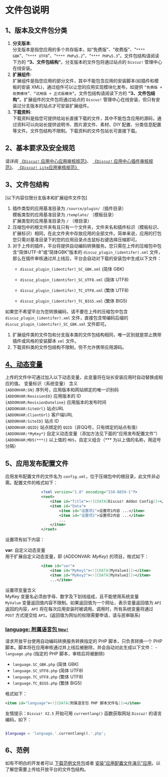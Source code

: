 # 文件包说明
## 1、版本及文件包分类
1. **分支版本**:  
 分支版本是指您应用的多个共存版本，如“免费版”、“收费版”、“`**** GBK`”、“`**** UTF8`”、“`**** PHP≤5.2`”、“`**** PHP≥5.3`”。文件包结构请阅读下方的 **“3、文件包结构”**。分支版本的文件包将通过站点的 `Discuz!` 管理中心在线安装。
1. **扩展组件**:  
 扩展组件是指您应用的部分文件，其中不能包含应用的安装脚本(如插件和模板的安装 XML)，通过组件可以让您的应用实现模块化发布，如提供 `“免费版 + 收费模块”、“试用版 + 正式版模块”`。文件包结构请阅读下方的 **“3、文件包结构”**。扩展组件的文件包将通过站点的 `Discuz!` 管理中心在线安装，但只有安装过分支版本的站点才可安装扩展组件。
1. **下载资料**:  
 下载资料是指您可提供给站长直接下载的文件，其中不能包含应用的源码，通过资料可以向站长提供说明书、图片源文件、素材、DIY 配置、分类信息配置等文件。文件包结构不限制。下载资料的文件包站长可直接下载。

## 2、基本要求及安全规范
请详阅 [《`Discuz!` 应用中心应用审核规范》](?ac=document&page=audit)、 [《`Discuz!` 应用中心插件审核规范》](?ac=document&page=audit_plugin)、 [《`Discuz! Lite`应用审核规范》](?ac=document&page=audit_dzl)

## 3、文件包结构
[以下内容仅限分支版本和扩展组件文件包]

1. 插件类型的应用基准目录为 `/source/plugin/`（插件目录）  
 模板类型的应用基准目录为 `/template/` （模板目录）  
 扩展类型的应用基准目录为 `/` （根目录） 
1. 压缩包中的根文件夹有且只有一个文件夹，文件夹名和插件标识（模板标识、扩展标识）相同，在此文件夹中存放应用的全部文件。简单来说，应用的打包您只需对基准目录下的您的应用目录点击鼠标右键选择压缩即可。
1. 对于上传的插件，平台将提供自动编码转换服务。您只需在上传的压缩包中包含“简体UTF-8”或“简体GBK”版本的 `discuz_plugin_(identifer).xml` 文件，那么在插件审核通过并上线后，平台会自动对下载的安装包中生成以下文件： 
    - `discuz_plugin_(identifer)_SC_GBK.xml` (简体 GBK)

    - `discuz_plugin_(identifer)_SC_UTF8.xml` (简体 UTF8)

    - `discuz_plugin_(identifer)_TC_UTF8.xml` (繁体 UTF8)

    - `discuz_plugin_(identifer)_TC_BIG5.xml` (繁体 BIG5)



如果您不希望平台为您转换编码，请不要在上传的压缩包中包含 `discuz_plugin_(identifer).xml` 文件，直接包含带编码后缀的 `discuz_plugin_(identifer)_SC_GBK.xml` 文件即可。

1. 扩展组件类的文件包和分支版本类的文件包结构相同，唯一区别就是禁止携带插件或风格的安装脚本 `xml` 文件。
1. 下载资料类的文件包结构不限制，但不允许携带应用源码。

## [4、动态变量](#var)
上传的文件中可通过加入以下动态变量，此变量将在站长安装应用时自动替换成相应的值。 变量标识（系统变量） 含义  
`{ADDONVAR:SN}` 序列号，应用版本和网站绑定的唯一识别码  
`{ADDONVAR:RevisionID}` 应用版本的 ID  
`{ADDONVAR:RevisionDateline}` 应用版本的发布时间  
`{ADDONVAR:SiteUrl}` 站点URL  
`{ADDONVAR:ClientUrl}` 客户端URL  
`{ADDONVAR:SiteID}` 站点 ID  
`{ADDONVAR:QQID}` 站点绑定的 `QQID`（非QQ号，只有绑定的站点有值）  
`{ADDONVAR:*MyKey*}` 自定义动态变量（添加方法见下面的“应用发布配置文件”）  
`{ADDONVAR:MD5(***)}` 以上值的 `MD5`，自定义组合（\*\*\* 为以上值的名称，用逗号分隔） 

## 5、应用发布配置文件
应用发布配置文件的文件名为 `config.xml`，位于压缩包中的根目录，此文件非必需。配置文件的格式如下：


```xml
                <?xml version="1.0" encoding="ISO-8859-1"?>
                <root>
                    <item id="Title"><![CDATA[Discuz! Addon Config]]></item>
                    <item id="Data">
                        <item id="设置项1">设置项1内容 ...</item>
                        <item id="设置项2">设置项2内容 ...</item>
                        ...
                    </item>
                </root>

```
设置项有如下内容： 

**var**: 自定义动态变量  
 用于扩展自定义动态变量，即 {ADDONVAR: *MyKey*} 的项目，格式如下： 


```xml
                <item id="var">
                    <item id="MyKey1"><![CDATA[MyValue1]]></item>
                    <item id="MyKey2"><![CDATA[MyValue2]]></item>
                    ...</item>
```
设置项变量含义  
 MyKey 变量名必须由字母、数字及下划线组成，且不能使用系统变量  
`MyValue` 变量返回值内容不限制。如果返回值为一个网址，表示变量返回值为 `API` 返回的内容，`API` 将在每次应用安装时被调用。调用时，所有系统变量将通过 `POST` 方式提交给 `API`。(返回值为网址的权限需要申请，请与民审联系) 

### [**language**: 附属语言包 `New!`](#lang)
请求开放平台使用自动编码转换服务转换指定的 PHP 脚本，只负责转换一个 PHP 脚本。脚本将在应用审核通过并上线后被删除，并会自动对此生成以下文件： - `language.php` (指定的 PHP 脚本，审核后将被删除)

- `language.SC_GBK.php` (简体 GBK)
- `language.SC_UTF8.php` (简体 UTF8)
- `language.TC_UTF8.php` (繁体 UTF8)
- `language.TC_BIG5.php` (繁体 BIG5)

格式如下： 


```xml
<item id="language"><![CDATA[附属语言包 PHP 脚本文件名]]></item>
```
友情提示：`Discuz! X2.5` 开始可用 `currentlang()` 函数获取网站 `Discuz!` 的语言编码，如下： 


```php

$language = 'language.'.currentlang().'.php';

```
## 6、范例
如有不明白的开发者可以 [下载范例文件包](https://addon.dismall.com/resource/vartest.zip)或者 [安装“应用配置文件演示”应用](https://addon.dismall.com/?@vartest.plugin)，以了解您需要上传给开放平台的文件包结构。 

